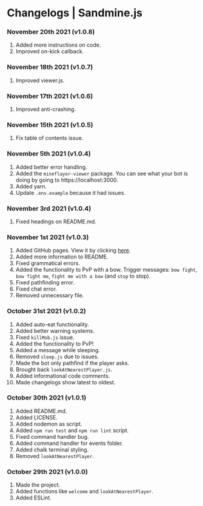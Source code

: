 # Changelogs | Sandmine.js

### November 20th 2021 (v1.0.8)

1. Added more instructions on code.
2. Improved on-kick callback.

### November 18th 2021 (v1.0.7)

1. Improved viewer.js.

### November 17th 2021 (v1.0.6)

1. Improved anti-crashing.

### November 15th 2021 (v1.0.5)

1. Fix table of contents issue.

### November 5th 2021 (v1.0.4)

1. Added better error handling.
2. Added the `mineflayer-viewer` package. You can see what your bot is doing by going to https://localhost:3000.
3. Added yarn.
4. Update `.env.example` because it had issues.

### November 3rd 2021 (v1.0.4)

1. Fixed headings on README.md.

### November 1st 2021 (v1.0.3)

1. Added GitHub pages. View it by clicking [here](https://spreehertz.github.io/Sandmine.js).
2. Added more information to README.
3. Fixed grammatical errors.
4. Added the functionality to PvP with a bow. Trigger messages: `bow fight`, `bow fight me`, `fight me with a bow` (and `stop` to stop).
5. Fixed pathfinding error.
6. Fixed chat error.
7. Removed unnecessary file. 

### October 31st 2021 (v1.0.2)

1. Added auto-eat functionality.
2. Added better warning systems.
3. Fixed `killMob.js` issue.
4. Added the functionality to PvP!
5. Added a message while sleeping.
6. Removed `sleep.js` due to issues.
7. Made the bot only pathfind if the player asks.
8. Brought back `lookAtNearestPlayer.js`.
9. Added informational code comments.
10. Made changelogs show latest to oldest.

### October 30th 2021 (v1.0.1)

1. Added README.md.
2. Added LICENSE.
3. Added nodemon as script.
4. Added `npm run test` and `npm run lint` script.
5. Fixed command handler bug.
6. Added command handler for events folder. 
7. Added chalk terminal styling.
8. Removed `lookAtNearestPlayer`.

### October 29th 2021 (v1.0.0)

1. Made the project.
2. Added functions like `welcome` and `lookAtNearestPlayer`.
3. Added ESLint.

